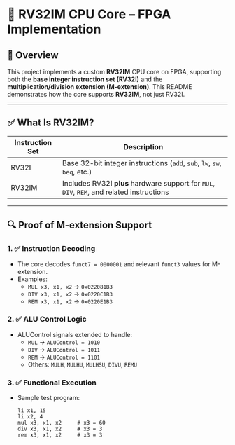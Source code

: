 # 🧠 RV32IM CPU Core – FPGA Implementation

## 📌 Overview

This project implements a custom **RV32IM** CPU core on FPGA, supporting both the **base integer instruction set (RV32I)** and the **multiplication/division extension (M-extension)**. This README demonstrates how the core supports **RV32IM**, not just RV32I.

---

## ✅ What Is RV32IM?

| Instruction Set | Description |
|-----------------|-------------|
| RV32I           | Base 32-bit integer instructions (`add`, `sub`, `lw`, `sw`, `beq`, etc.) |
| RV32IM          | Includes RV32I **plus** hardware support for `MUL`, `DIV`, `REM`, and related instructions |

---

## 🔍 Proof of M-extension Support

### 1. ✅ Instruction Decoding

- The core decodes `funct7 = 0000001` and relevant `funct3` values for M-extension.
- Examples:
  - `MUL x3, x1, x2` → `0x022081B3`
  - `DIV x3, x1, x2` → `0x0220C1B3`
  - `REM x3, x1, x2` → `0x0220E1B3`

### 2. ✅ ALU Control Logic

- ALUControl signals extended to handle:
  - `MUL` → `ALUControl = 1010`
  - `DIV` → `ALUControl = 1011`
  - `REM` → `ALUControl = 1101`
  - Others: `MULH`, `MULHU`, `MULHSU`, `DIVU`, `REMU`

### 3. ✅ Functional Execution

- Sample test program:
  ```assembly
  li x1, 15
  li x2, 4
  mul x3, x1, x2     # x3 = 60
  div x3, x1, x2     # x3 = 3
  rem x3, x1, x2     # x3 = 3
